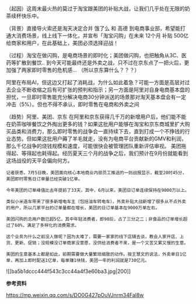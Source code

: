 
（起因）这周末最火热的莫过于淘宝跟美团的补贴大战，让我们几乎处在无限的奶茶续杯快乐中。


（背景）直接导火索还是淘天决定合并 饿了么 和 高德 到电商事业部，希望能打通大消费场景，线上线下一体化，并宣布「淘宝闪购」在未来 12个月 补贴 500亿 给商家和用户，在此基础上，美团必须选择迎战！


（过程）淘宝在做闪购，是电商场景的即时化；美团做闪购，也把触角从3C、医药等扩散到餐饮.. 到今天可能最终还是外卖之战，只不过在京东点了一把火后，更加强了两家即时零售的危机感... （所以京东算什么？？？）

阿里在布局AI，但这边又打起了消耗战，为什么如此着急？可能一方面是高层对过去企业不断收缩之后有可扩张的预判和指示；另一方面是阿里对自身电商基本盘的担忧，一旦即时零售能充分解决电商30分钟派送的场景那对淘天基本盘会有一定冲击（5%）。但也不得不承认，即时零售在电商和外卖之间


（趋势）阿里、美团、京东
在阿里和京东获得几千万的新增用户后，他们能不能在奶茶咖啡餐饮之外掏出更多的钱？如果这批用户能够在淘宝和京东商城里扩大购买品类和消费力，那么即时零售的战争会一直持续下去，直到打成一个不挣钱的行业态势。但如果这批用户薅了羊毛就走，没有为电商平台贡献新的GMV和利润，那么千亿战争的烧钱规模和速度，可能很快会被管理团队重新评估审视。
美团拖得起、等得起也耗得起。经历夏天三个月的战争之后，我们预计在9月份就能看到这场战役的天平会偏向何方。



```
记者获悉，7月5日晚，美团面向核心本地商业内部员工推送的一则战报显示，截至20时45分，美团即时零售日订单量已经突破1亿单。

今年美团的订单峰值比去年提前了33天，其中，6月以来，美团日订单连续保持在9000万以上。

类似小米造车带来了很多新增电车主（包括油车转电车），外卖补贴大战新增了很多从不点外卖的用户，所以几家平台的订单量都在增长，美团的日订单基本在9000万单左右。

美团闪购的总用户数已超5亿，其中年轻消费者，即90后，占了三分之二；非食品的订单增长超过了60%，满足了多样化的消费需求。

这个业务为什么之前没人做呢？因为太难了，需要一家家的线下店铺去谈，教会人家开店、上货、更新、促销；没规模没订单商家没意愿，没供给消费者不来，是一个又苦又累又慢的生意。

美团的生意基本上都是如此，前期需要做大量繁琐细致的动作。按王慧文的说法，外卖单日1亿单，再加上即时配送1亿单，每单赚1块钱，美团一年的利润就是730亿元。

```


![[ba5b1dccc444f543c3cc44a4f3e60ba3.jpg|200]]



**参考资料**

https://mp.weixin.qq.com/s/DO0G427pOuVJnrm34Fal8w
